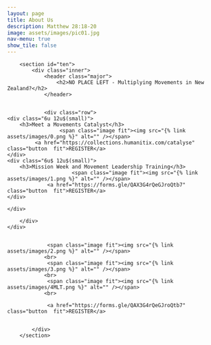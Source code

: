 ```yaml
---
layout: page
title: About Us
description: Matthew 28:18-20
image: assets/images/pic01.jpg
nav-menu: true
show_tile: false
---
```


<div id="main" class="alt">

        <section id="ten">
            <div class="inner">
                <header class="major">
                    <h2>NO PLACE LEFT - Multiplying Movements in New Zealand?</h2>
                </header>
				
				
				<div class="row">
	<div class="6u 12u$(small)">
		<h3>Meet a Movements Catalyst</h3>
					 <span class="image fit"><img src="{% link assets/images/0.png %}" alt="" /></span>
			 <a href="https://collections.humanitix.com/catalyse" class="button  fit">REGISTER</a>
	</div>
	<div class="6u$ 12u$(small)">
		<h3>Mission Week and Movement Leadership Training</h3>
						 <span class="image fit"><img src="{% link assets/images/1.png %}" alt="" /></span>
				 <a href="https://forms.gle/QAX3G4rQeGJroQtb7" class="button  fit">REGISTER</a>
	</div>
	
	</div>   
					
        </div>
    </div>
				

				 <span class="image fit"><img src="{% link assets/images/2.png %}" alt="" /></span>
				<br>
				 <span class="image fit"><img src="{% link assets/images/3.png %}" alt="" /></span>
				<br>
				 <span class="image fit"><img src="{% link assets/images/4MLT.png %}" alt="" /></span>
				<br>
				 
				 <a href="https://forms.gle/QAX3G4rQeGJroQtb7" class="button  fit">REGISTER</a>
				 

            </div>
        </section>

</div>
